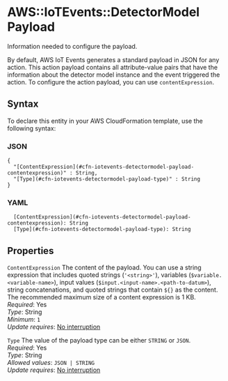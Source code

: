 # AWS::IoTEvents::DetectorModel Payload<a name="aws-properties-iotevents-detectormodel-payload"></a>

Information needed to configure the payload\.

By default, AWS IoT Events generates a standard payload in JSON for any action\. This action payload contains all attribute\-value pairs that have the information about the detector model instance and the event triggered the action\. To configure the action payload, you can use `contentExpression`\.

## Syntax<a name="aws-properties-iotevents-detectormodel-payload-syntax"></a>

To declare this entity in your AWS CloudFormation template, use the following syntax:

### JSON<a name="aws-properties-iotevents-detectormodel-payload-syntax.json"></a>

```
{
  "[ContentExpression](#cfn-iotevents-detectormodel-payload-contentexpression)" : String,
  "[Type](#cfn-iotevents-detectormodel-payload-type)" : String
}
```

### YAML<a name="aws-properties-iotevents-detectormodel-payload-syntax.yaml"></a>

```
  [ContentExpression](#cfn-iotevents-detectormodel-payload-contentexpression): String
  [Type](#cfn-iotevents-detectormodel-payload-type): String
```

## Properties<a name="aws-properties-iotevents-detectormodel-payload-properties"></a>

`ContentExpression`  <a name="cfn-iotevents-detectormodel-payload-contentexpression"></a>
The content of the payload\. You can use a string expression that includes quoted strings \(`'<string>'`\), variables \(`$variable.<variable-name>`\), input values \(`$input.<input-name>.<path-to-datum>`\), string concatenations, and quoted strings that contain `${}` as the content\. The recommended maximum size of a content expression is 1 KB\.  
*Required*: Yes  
*Type*: String  
*Minimum*: `1`  
*Update requires*: [No interruption](https://docs.aws.amazon.com/AWSCloudFormation/latest/UserGuide/using-cfn-updating-stacks-update-behaviors.html#update-no-interrupt)

`Type`  <a name="cfn-iotevents-detectormodel-payload-type"></a>
The value of the payload type can be either `STRING` or `JSON`\.  
*Required*: Yes  
*Type*: String  
*Allowed values*: `JSON | STRING`  
*Update requires*: [No interruption](https://docs.aws.amazon.com/AWSCloudFormation/latest/UserGuide/using-cfn-updating-stacks-update-behaviors.html#update-no-interrupt)